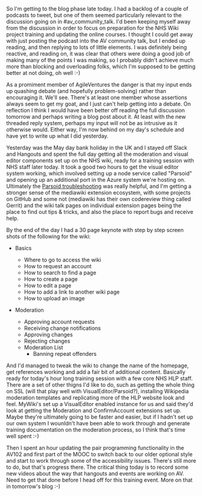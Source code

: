 So I'm getting to the blog phase late today.  I had a backlog of a couple of podcasts to tweet, but one of them seemed particularly relevant to the discussion going on in #av_community_talk.  I'd been keeping myself away from the discussion in order to focus on preparation for the NHS Wiki project training and updating the online courses.  I thought I could get away with just posting the podcast into the AV community talk, but I ended up reading, and then replying to lots of little elements.  I was definitely being reactive, and reading on, it was clear that others were doing a good job of making many of the points I was making, so I probably didn't achieve much more than blocking and overloading folks, which I'm supposed to be getting better at not doing, oh well :-)

As a promiment member of AgileVentures the danger is that my input ends up quashing debate (and hopefully problem-solving) rather than encouraging it.  We'll see.  There's at least one member whose assertions always seem to get my goat, and I just can't help getting into a debate.  On reflection I think I would have been better off reading the full discussion tomorrow and perhaps writing a blog post about it. At least with the new threaded reply system, perhaps my input will not be as intrusive as it otherwise would. Either way, I'm now behind on my day's schedule and have yet to write up what I did yesterday.

Yesterday was the May day bank holiday in the UK and I stayed off Slack and Hangouts and spent the full day getting all the moderation and visual editor components set up on the NHS wiki, ready for a training session with NHS staff later today.  It took a good two hours to get the visual editor system working, which involved setting up a node service called "Parsoid" and opening up an additional port in the Azure system we're hosting on.  Ultimately the [Parsoid troubleshooting](https://www.mediawiki.org/wiki/Parsoid/Troubleshooting) was really helpful, and I'm getting a stronger sense of the mediawiki extension ecosystem, with some projects on GitHub and some not (mediawiki has their own codereview thing called Gerrit) and the wiki talk pages on individual extension pages being the place to find out tips & tricks, and also the place to report bugs and receive help.

By the end of the day I had a 30 page keynote with step by step screen shots of the following for the wiki:

* Basics
  - Where to go to access the wiki
  - How to request an account
  - How to search to find a page
  - How to create a page
  - How to edit a page
  - How to add a link to another wiki page
  - How to upload an image
  
* Moderation
  - Approving account requests
  - Receiving change notifications
  - Approving changes
  - Rejecting changes
  - Moderation List
    - Banning repeat offenders
    
And I'd managed to tweak the wiki to change the name of the homepage, get references working and add a fair bit of additional content.  Basically ready for today's hour long training session with a few core NHS HLP staff.  There are a set of other thigns I'd like to do, such as getting the whole thing on SSL (will that play well with VisualEditor/Parsoid?), installing Wikipedia moderation templates and replicating more of the HLP website look and feel.  MyWiki's set up a VisualEditor enabled instance for us and said they'd look at getting the Moderation and ConfirmAccount extensions set up.  Maybe they're ultimately going to be faster and easier, but if I hadn't set up our own system I wounldn't have been able to work through and generate training documentation on the moderation process, so I think that's time well spent :-)

Then I spent an hour updating the pair programming functionality in the AV102 and first part of the MOOC to switch back to our older optional style and start to work through some of the accessibility issues.  There's still more to do, but that's progress there.  The critical thing today is to record some new videos about the way that hangouts and events are working on AV.  Need to get that done before I head off for this training event.  More on that in tomorrow's blog :-)

